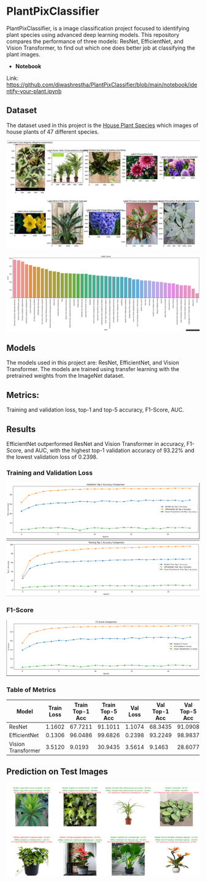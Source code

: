 # PlantPixClassifier

PlantPixClassifier, is a image classification project focused to identifying plant species using advanced deep learning models. This repository compares the performance of three  models: ResNet, EfficientNet, and Vision Transformer, to find out which one does better job at classifying the plant images.

*  **Notebook**

Link: https://github.com/diwashrestha/PlantPixClassifier/blob/main/notebook/identify-your-plant.ipynb

## Dataset

The dataset used in this project is the [House Plant Species](https://www.kaggle.com/datasets/kacpergregorowicz/house-plant-species) which images of house plants of 47 different species.


![Plant Images](images/plant_sample.png)

![Plant Species](images/class_bar.png)

## Models

The models used in this project are: ResNet, EfficientNet, and Vision Transformer. The models are trained using transfer learning with the pretrained weights from the ImageNet dataset.

## Metrics:

Training and validation loss, top-1 and top-5 accuracy, F1-Score, AUC.

## Results

EfficientNet outperformed ResNet and Vision Transformer in accuracy, F1-Score, and AUC, with the highest top-1 validation accuracy of 93.22% and the lowest validation loss of 0.2398.

### Training and Validation Loss

![Loss](images/val_top1.png)
![Accuracy](images/train_top1.png)

### F1-Score

![F1-Score](images/f1_score.png)

### Table of Metrics

| Model           | Train Loss | Train Top-1 Acc | Train Top-5 Acc | Val Loss | Val Top-1 Acc | Val Top-5 Acc | F1-Score | AUC    |
 |-----------------|------------|-----------------|-----------------|----------|---------------|---------------|----------|--------|
 | ResNet          | 1.1602     | 67.7211         | 91.1011         | 1.1074   | 68.3435       | 91.0908      | 0.6776  | 0.9810 |
 | EfficientNet    | 0.1306     | 96.0486         | 99.6826         | 0.2398   | 93.2249       | 98.9837      | 0.9326  | 0.9987 |
 | Vision Transformer | 3.5120  | 9.0193         | 30.9435         | 3.5614   | 9.1463        | 28.6077      | 0.0412  | 0.7007 |

## Prediction on Test Images

![Prediction](images/predict_test.png)
